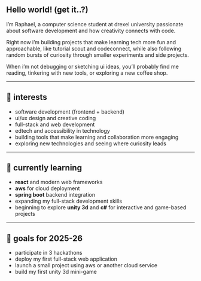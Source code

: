 ## Hello world! (get it..?)

I’m Raphael, a computer science student at drexel university passionate about software development and how creativity connects with code.

Right now i’m building projects that make learning tech more fun and approachable, like tutorial scout and codeconnect, while also following random bursts of curiosity through smaller experiments and side projects.

When i’m not debugging or sketching ui ideas, you’ll probably find me reading, tinkering with new tools, or exploring a new coffee shop.

---

## 🧠 interests  
- software development (frontend + backend)  
- ui/ux design and creative coding  
- full-stack and web development  
- edtech and accessibility in technology  
- building tools that make learning and collaboration more engaging  
- exploring new technologies and seeing where curiosity leads

---

## 🌱 currently learning  
- **react** and modern web frameworks  
- **aws** for cloud deployment  
- **spring boot** backend integration  
- expanding my full-stack development skills  
- beginning to explore **unity 3d** and **c#** for interactive and game-based projects

---

## 🎯 goals for 2025-26
- participate in 3 hackathons  
- deploy my first full-stack web application  
- launch a small project using aws or another cloud service  
- build my first unity 3d mini-game  
